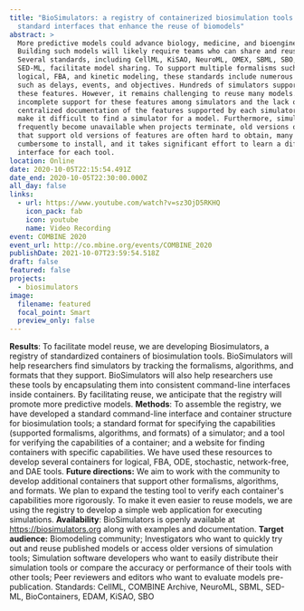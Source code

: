 ```yaml
---
title: "BioSimulators: a registry of containerized biosimulation tools with
  standard interfaces that enhance the reuse of biomodels"
abstract: >
  More predictive models could advance biology, medicine, and bioengineering.
  Building such models will likely require teams who can share and reuse models.
  Several standards, including CellML, KiSAO, NeuroML, OMEX, SBML, SBO, and
  SED-ML, facilitate model sharing. To support multiple formalisms such as
  logical, FBA, and kinetic modeling, these standards include numerous features
  such as delays, events, and objectives. Hundreds of simulators support many of
  these features. However, it remains challenging to reuse many models. The
  incomplete support for these features among simulators and the lack of
  centralized documentation of the features supported by each simulator often
  make it difficult to find a simulator for a model. Furthermore, simulators
  frequently become unavailable when projects terminate, old versions of tools
  that support old versions of features are often hard to obtain, many tools are
  cumbersome to install, and it takes significant effort to learn a different
  interface for each tool.
location: Online
date: 2020-10-05T22:15:54.491Z
date_end: 2020-10-05T22:30:00.000Z
all_day: false
links:
  - url: https://www.youtube.com/watch?v=sz3OjD5RKHQ
    icon_pack: fab
    icon: youtube
    name: Video Recording
event: COMBINE 2020
event_url: http://co.mbine.org/events/COMBINE_2020
publishDate: 2021-10-07T23:59:54.518Z
draft: false
featured: false
projects:
  - biosimulators
image:
  filename: featured
  focal_point: Smart
  preview_only: false
---
```

**Results**: To facilitate model reuse, we are developing Biosimulators, a registry of standardized containers of biosimulation tools. BioSimulators will help researchers find simulators by tracking the formalisms, algorithms, and formats that they support. BioSimulators will also help researchers use these tools by encapsulating them into consistent command-line interfaces inside containers. By facilitating reuse, we anticipate that the registry will promote more predictive models.
**Methods**: To assemble the registry, we have developed a standard command-line interface and container structure for biosimulation tools; a standard format for specifying the capabilities (supported formalisms, algorithms, and formats) of a simulator; and a tool for verifying the capabilities of a container; and a website for finding containers with specific capabilities. We have used these resources to develop several containers for logical, FBA, ODE, stochastic, network-free, and DAE tools.
**Future directions:** We aim to work with the community to develop additional containers that support other formalisms, algorithms, and formats. We plan to expand the testing tool to verify each container's capabilities more rigorously. To make it even easier to reuse models, we are using the registry to develop a simple web application for executing simulations.
**Availability**: BioSimulators is openly available at https://biosimulators.org along with examples and documentation.
**Target audience:** Biomodeling community; Investigators who want to quickly try out and reuse published models or access older versions of simulation tools; Simulation software developers who want to easily distribute their simulation tools or compare the accuracy or performance of their tools with other tools; Peer reviewers and editors who want to evaluate models pre-publication.
Standards: CellML, COMBINE Archive, NeuroML, SBML, SED-ML, BioContainers, EDAM, KiSAO, SBO

